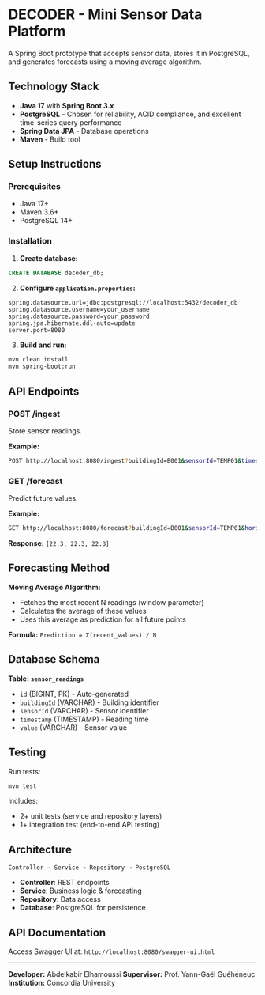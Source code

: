 # DECODER - Mini Sensor Data Platform

A Spring Boot prototype that accepts sensor data, stores it in PostgreSQL, and generates forecasts using a moving average algorithm.

## Technology Stack

- **Java 17** with **Spring Boot 3.x**
- **PostgreSQL** - Chosen for reliability, ACID compliance, and excellent time-series query performance
- **Spring Data JPA** - Database operations
- **Maven** - Build tool

## Setup Instructions

### Prerequisites
- Java 17+
- Maven 3.6+
- PostgreSQL 14+

### Installation

1. **Create database:**
```sql
CREATE DATABASE decoder_db;
```

2. **Configure `application.properties`:**
```properties
spring.datasource.url=jdbc:postgresql://localhost:5432/decoder_db
spring.datasource.username=your_username
spring.datasource.password=your_password
spring.jpa.hibernate.ddl-auto=update
server.port=8080
```

3. **Build and run:**
```bash
mvn clean install
mvn spring-boot:run
```

## API Endpoints

### POST /ingest
Store sensor readings.

**Example:**
```bash
POST http://localhost:8080/ingest?buildingId=B001&sensorId=TEMP01&timestamp=2025-10-25T10:00:00&value=22.5
```

### GET /forecast
Predict future values.

**Example:**
```bash
GET http://localhost:8080/forecast?buildingId=B001&sensorId=TEMP01&horizon=3&window=5
```
**Response:** `[22.3, 22.3, 22.3]`

## Forecasting Method

**Moving Average Algorithm:**
- Fetches the most recent N readings (window parameter)
- Calculates the average of these values
- Uses this average as prediction for all future points

**Formula:** `Prediction = Σ(recent_values) / N`

## Database Schema

**Table: `sensor_readings`**
- `id` (BIGINT, PK) - Auto-generated
- `buildingId` (VARCHAR) - Building identifier
- `sensorId` (VARCHAR) - Sensor identifier
- `timestamp` (TIMESTAMP) - Reading time
- `value` (VARCHAR) - Sensor value

## Testing

Run tests:
```bash
mvn test
```

Includes:
- 2+ unit tests (service and repository layers)
- 1+ integration test (end-to-end API testing)

## Architecture

```
Controller → Service → Repository → PostgreSQL
```

- **Controller**: REST endpoints
- **Service**: Business logic & forecasting
- **Repository**: Data access
- **Database**: PostgreSQL for persistence

## API Documentation

Access Swagger UI at: `http://localhost:8080/swagger-ui.html`

---

**Developer:** Abdelkabir Elhamoussi
**Supervisor:** Prof. Yann-Gaël Guéhéneuc  
**Institution:** Concordia University